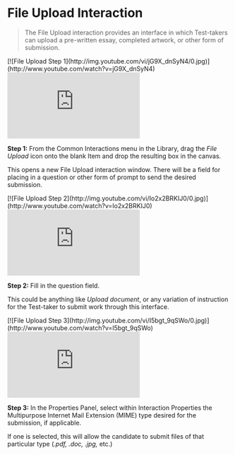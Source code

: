# File Upload Interaction

>The File Upload interaction provides an interface in which Test-takers can upload a pre-written essay, completed artwork, or other form of submission. 

<div class="hidden-video">
[![File Upload Step 1](http://img.youtube.com/vi/jG9X_dnSyN4/0.jpg)](http://www.youtube.com/watch?v=jG9X_dnSyN4)
</div>

<div class='embed-container'><iframe src="https://www.youtube.com/embed/jG9X_dnSyN4?rel=0" frameborder="0" allowfullscreen="true"></iframe></div>

**Step 1:** From the Common Interactions menu in the Library, drag the *File Upload* icon onto the blank Item and drop the resulting box in the canvas.

This opens a new File Upload interaction window. There will be a field for placing in a question or other form of prompt to send the desired submission.

<div class="hidden-video">
[![File Upload Step 2](http://img.youtube.com/vi/Io2x2BRKIJ0/0.jpg)](http://www.youtube.com/watch?v=Io2x2BRKIJ0)
</div>

<div class='embed-container'><iframe src="https://www.youtube.com/embed/Io2x2BRKIJ0?rel=0" frameborder="0" allowfullscreen="true"></iframe></div>

**Step 2:** Fill in the question field. 

This could be anything like *Upload document*, or any variation of instruction for the Test-taker to submit work through this interface.

<div class="hidden-video">
[![File Upload Step 3](http://img.youtube.com/vi/I5bgt_9qSWo/0.jpg)](http://www.youtube.com/watch?v=I5bgt_9qSWo)
</div>

<div class='embed-container'><iframe src="https://www.youtube.com/embed/I5bgt_9qSWo?rel=0" frameborder="0" allowfullscreen="true"></iframe></div>

**Step 3:** In the Properties Panel, select within Interaction Properties the Multipurpose Internet Mail Extension (MIME) type desired for the submission, if applicable.

If one is selected, this will allow the candidate to submit files of that particular type (*.pdf, .doc, .jpg,* etc.)